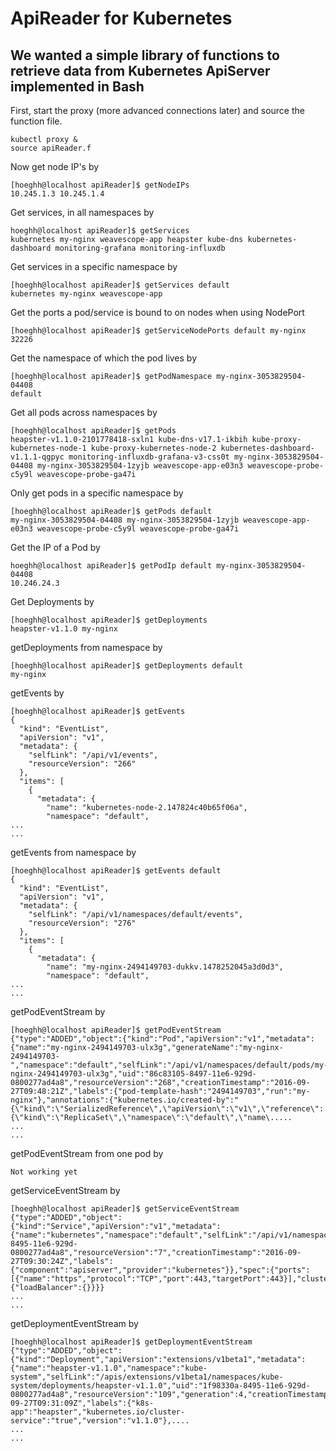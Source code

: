 # ApiReader for Kubernetes
## We wanted a simple library of functions to retrieve data from Kubernetes ApiServer implemented in Bash

First, start the proxy (more advanced connections later) and source the function file.
```
kubectl proxy &
source apiReader.f
```

Now get node IP's by 
```
[hoeghh@localhost apiReader]$ getNodeIPs
10.245.1.3 10.245.1.4
```

Get services, in all namespaces by 
```
hoeghh@localhost apiReader]$ getServices
kubernetes my-nginx weavescope-app heapster kube-dns kubernetes-dashboard monitoring-grafana monitoring-influxdb
``` 

Get services in a specific namespace by 
```
[hoeghh@localhost apiReader]$ getServices default
kubernetes my-nginx weavescope-app
```

Get the ports a pod/service is bound to on nodes when using NodePort
```
[hoeghh@localhost apiReader]$ getServiceNodePorts default my-nginx
32226
```

Get the namespace of which the pod lives by 
```
[hoeghh@localhost apiReader]$ getPodNamespace my-nginx-3053829504-04408
default
```

Get all pods across namespaces by 
```
[hoeghh@localhost apiReader]$ getPods
heapster-v1.1.0-2101778418-sxln1 kube-dns-v17.1-ikbih kube-proxy-kubernetes-node-1 kube-proxy-kubernetes-node-2 kubernetes-dashboard-v1.1.1-qgpyc monitoring-influxdb-grafana-v3-css0t my-nginx-3053829504-04408 my-nginx-3053829504-1zyjb weavescope-app-e03n3 weavescope-probe-c5y9l weavescope-probe-ga47i
```

Only get pods in a specific namespace by
```
[hoeghh@localhost apiReader]$ getPods default
my-nginx-3053829504-04408 my-nginx-3053829504-1zyjb weavescope-app-e03n3 weavescope-probe-c5y9l weavescope-probe-ga47i
```

Get the IP of a Pod by
```
hoeghh@localhost apiReader]$ getPodIp default my-nginx-3053829504-04408
10.246.24.3
```

Get Deployments by
```
[hoeghh@localhost apiReader]$ getDeployments
heapster-v1.1.0 my-nginx
```

getDeployments from namespace by
```
[hoeghh@localhost apiReader]$ getDeployments default
my-nginx
```

getEvents by
```
[hoeghh@localhost apiReader]$ getEvents 
{
  "kind": "EventList",
  "apiVersion": "v1",
  "metadata": {
    "selfLink": "/api/v1/events",
    "resourceVersion": "266"
  },
  "items": [
    {
      "metadata": {
        "name": "kubernetes-node-2.147824c40b65f06a",
        "namespace": "default",
...
...
```

getEvents from namespace by
```
[hoeghh@localhost apiReader]$ getEvents default
{
  "kind": "EventList",
  "apiVersion": "v1",
  "metadata": {
    "selfLink": "/api/v1/namespaces/default/events",
    "resourceVersion": "276"
  },
  "items": [
    {
      "metadata": {
        "name": "my-nginx-2494149703-dukkv.1478252045a3d0d3",
        "namespace": "default",
...
...
```

getPodEventStream by
```
[hoeghh@localhost apiReader]$ getPodEventStream 
{"type":"ADDED","object":{"kind":"Pod","apiVersion":"v1","metadata":{"name":"my-nginx-2494149703-ulx3g","generateName":"my-nginx-2494149703-","namespace":"default","selfLink":"/api/v1/namespaces/default/pods/my-nginx-2494149703-ulx3g","uid":"86c83105-8497-11e6-929d-0800277ad4a8","resourceVersion":"268","creationTimestamp":"2016-09-27T09:48:21Z","labels":{"pod-template-hash":"2494149703","run":"my-nginx"},"annotations":{"kubernetes.io/created-by":"{\"kind\":\"SerializedReference\",\"apiVersion\":\"v1\",\"reference\":{\"kind\":\"ReplicaSet\",\"namespace\":\"default\",\"name\.....
...
...
```

getPodEventStream from one pod by
```
Not working yet
```

getServiceEventStream by
```
[hoeghh@localhost apiReader]$ getServiceEventStream 
{"type":"ADDED","object":{"kind":"Service","apiVersion":"v1","metadata":{"name":"kubernetes","namespace":"default","selfLink":"/api/v1/namespaces/default/services/kubernetes","uid":"04846b7b-8495-11e6-929d-0800277ad4a8","resourceVersion":"7","creationTimestamp":"2016-09-27T09:30:24Z","labels":{"component":"apiserver","provider":"kubernetes"}},"spec":{"ports":[{"name":"https","protocol":"TCP","port":443,"targetPort":443}],"clusterIP":"10.247.0.1","type":"ClusterIP","sessionAffinity":"ClientIP"},"status":{"loadBalancer":{}}}}
...
...
```

getDeploymentEventStream by
```
[hoeghh@localhost apiReader]$ getDeploymentEventStream 
{"type":"ADDED","object":{"kind":"Deployment","apiVersion":"extensions/v1beta1","metadata":{"name":"heapster-v1.1.0","namespace":"kube-system","selfLink":"/apis/extensions/v1beta1/namespaces/kube-system/deployments/heapster-v1.1.0","uid":"1f98330a-8495-11e6-929d-0800277ad4a8","resourceVersion":"109","generation":4,"creationTimestamp":"2016-09-27T09:31:09Z","labels":{"k8s-app":"heapster","kubernetes.io/cluster-service":"true","version":"v1.1.0"},....
...
...
```

